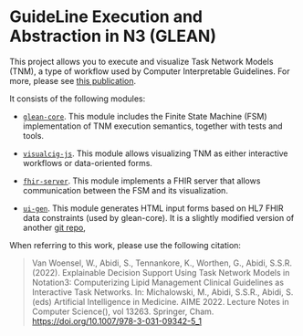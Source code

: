 # GuideLine Execution and Abstraction in N3 (GLEAN)

This project allows you to execute and visualize Task Network Models (TNM), a type of workflow used by Computer Interpretable Guidelines. For more, please see [this publication](https://doi.org/10.1007/978-3-031-09342-5_1).

It consists of the following modules:

- [`glean-core`](glean-core). This module includes the Finite State Machine (FSM) implementation of TNM execution semantics, together with tests and tools.

- [`visualcig-js`](visualcig-js). This module allows visualizing TNM as either interactive workflows or data-oriented forms.

- [`fhir-server`](fhir-server). This module implements a FHIR server that allows communication between the FSM and its visualization.

- [`ui-gen`](ui-gen). This module generates HTML input forms based on HL7 FHIR data constraints (used by glean-core). It is a slightly modified version of another [git repo](https://github.com/william-vw/ui_gen), 

When referring to this work, please use the following citation:

> Van Woensel, W., Abidi, S., Tennankore, K., Worthen, G., Abidi, S.S.R. (2022). Explainable Decision Support Using Task Network Models in Notation3: Computerizing Lipid Management Clinical Guidelines as Interactive Task Networks. In: Michalowski, M., Abidi, S.S.R., Abidi, S. (eds) Artificial Intelligence in Medicine. AIME 2022. Lecture Notes in Computer Science(), vol 13263. Springer, Cham. https://doi.org/10.1007/978-3-031-09342-5_1